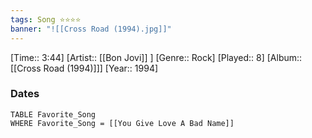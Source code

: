 ```yaml
---
tags: Song ⭐⭐⭐⭐ 
banner: "![[Cross Road (1994).jpg]]"
---
```

[Time:: 3:44]
[Artist:: [[Bon Jovi]] ]
[Genre:: Rock]
[Played:: 8]
[Album:: [[Cross Road (1994)]]]
[Year:: 1994]
### Dates
````dataview
TABLE Favorite_Song
WHERE Favorite_Song = [[You Give Love A Bad Name]]
````